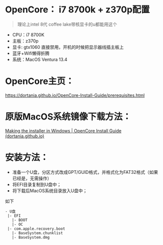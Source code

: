 # OpenCore： i7 8700k + z370p配置
> 理论上intel 8代 coffee lake带核显卡的u都能用这个

- CPU：i7 8700K
- 主板：z370p
- 显卡: gtx1060 直接禁用，开机的时候把显示器线插主板上
- 蓝牙+Wifi懒得折腾
- 系统：MacOS Ventura 13.4

# OpenCore主页：

https://dortania.github.io/OpenCore-Install-Guide/prerequisites.html

# 原版MacOS系统镜像下载方法：

[Making the installer in Windows | OpenCore Install Guide (dortania.github.io)](https://dortania.github.io/OpenCore-Install-Guide/installer-guide/windows-install.html#downloading-macos)



# 安装方法：

- 准备一个U盘，分区方式改成GPT/GUID格式，并格式化为FAT32格式（如果已经是，无需操作）
- 将EFI目录复制到U盘中；
- 将下载后MacOS系统目录放入U盘中；

如下

```
- U盘
 |- EFI
   |- BOOT
   |- OC
 |- com.apple.recovery.boot
   |- BaseSystem.chunklist
   |- BaseSystem.dmg
```



